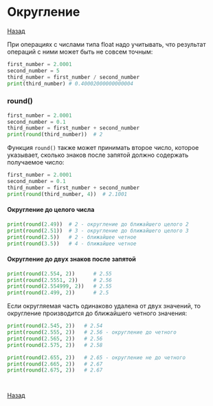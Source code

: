# Округление

[Назад][back]

При операциях с числами типа float надо учитывать, что результат операций с ними может быть не совсем точным:

```python
first_number = 2.0001
second_number = 5
third_number = first_number / second_number
print(third_number) # 0.40002000000000004
```

### round()

```python
first_number = 2.0001
second_number = 0.1
third_number = first_number + second_number
print(round(third_number))  # 2
```

Функция `round()` также может принимать второе число, которое указывает, сколько знаков после запятой должно содержать
получаемое число:

```python
first_number = 2.0001
second_number = 0.1
third_number = first_number + second_number
print(round(third_number, 4))  # 2.1001
```

#### Округление до целого числа

```python
print(round(2.49))  # 2 - округление до ближайшего целого 2
print(round(2.51))  # 3 - округление до ближайшего целого 3
print(round(2.5))   # 2 - ближайшее четное
print(round(3.5))   # 4 - ближайшее четное
```

#### Округление до двух знаков после запятой

```python
print(round(2.554, 2))      # 2.55
print(round(2.5551, 2))     # 2.56
print(round(2.554999, 2))   # 2.55
print(round(2.499, 2))      # 2.5
```

Если округляемая часть одинаково удалена от двух значений, то округление производится до ближайшего четного значения:

```python
print(round(2.545, 2))   # 2.54
print(round(2.555, 2))   # 2.56 - округление до четного
print(round(2.565, 2))   # 2.56
print(round(2.575, 2))   # 2.58

print(round(2.655, 2))   # 2.65 - округление не до четного
print(round(2.665, 2))   # 2.67
print(round(2.675, 2))   # 2.67
```

```python

```

```python

```

[Назад][back]

[back]: <.> "Назад к оглавлению"